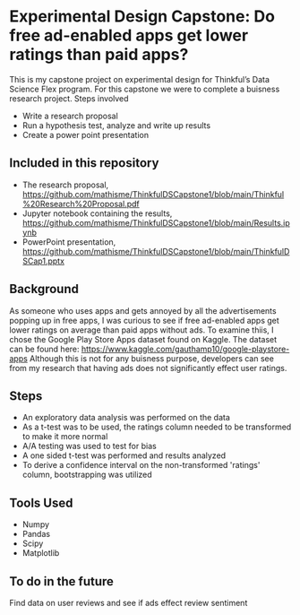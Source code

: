 # Experimental Design Capstone: Do free ad-enabled apps get lower ratings than paid apps?
This is my capstone project on experimental design for Thinkful’s Data Science Flex program. For this capstone we were to complete a buisness research project.
Steps involved
* Write a research proposal
* Run a hypothesis test, analyze and write up results
* Create a power point presentation

## Included in this repository
* The research proposal, https://github.com/mathisme/ThinkfulDSCapstone1/blob/main/Thinkful%20Research%20Proposal.pdf
* Jupyter notebook containing the results, https://github.com/mathisme/ThinkfulDSCapstone1/blob/main/Results.ipynb
* PowerPoint presentation, https://github.com/mathisme/ThinkfulDSCapstone1/blob/main/ThinkfulDSCap1.pptx

## Background
As someone who uses apps and gets annoyed by all the advertisements popping up in free apps, I was curious to see if free ad-enabled apps get lower ratings on average than paid apps without ads.
To examine thiis, I chose the Google Play Store Apps dataset found on Kaggle.  The dataset can be found here: https://www.kaggle.com/gauthamp10/google-playstore-apps
Although this is not for any buisness purpose, developers can see from my research that having ads does not significantly effect user ratings.  

## Steps
* An exploratory data analysis was performed on the data
* As a t-test was to be used, the ratings column needed to be transformed to make it more normal
* A/A testing was used to test for bias
* A one sided t-test was performed and results analyzed
* To derive a confidence interval on the non-transformed 'ratings' column, bootstrapping was utilized

## Tools Used
* Numpy
* Pandas
* Scipy
* Matplotlib

## To do in the future
Find data on user reviews and see if ads effect review sentiment
